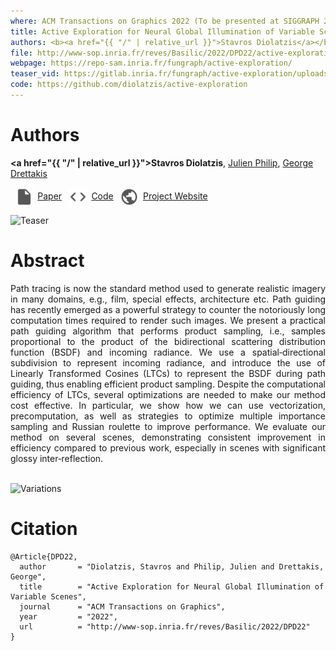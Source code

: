 ```yaml
---
where: ACM Transactions on Graphics 2022 (To be presented at SIGGRAPH 2022)
title: Active Exploration for Neural Global Illumination of Variable Scenes
authors: <b><a href="{{ "/" | relative_url }}">Stavros Diolatzis</a></b>, <a href="https://julienphilip.com/">Julien Philip</a>, <a href="http://www-sop.inria.fr/members/George.Drettakis/">George Drettakis</a>
file: http://www-sop.inria.fr/reves/Basilic/2022/DPD22/active-exploration.pdf
webpage: https://repo-sam.inria.fr/fungraph/active-exploration/
teaser_vid: https://gitlab.inria.fr/fungraph/active-exploration/uploads/ad8cc0a87044ea417a82b1e132ce1abc/vid.mp4
code: https://github.com/diolatzis/active-exploration
---
```


# Authors

<b><a href="{{ "/" | relative_url }}">Stavros Diolatzis</a></b>, <a href="https://julienphilip.com/">Julien Philip</a>, <a href="http://www-sop.inria.fr/members/George.Drettakis/">George Drettakis</a>

<p float="left">
  <a href="http://www-sop.inria.fr/reves/Basilic/2022/DPD22/active-exploration.pdf"><img src="../assets/file.png" width="30" style="vertical-align:middle;margin:0px 5pt 0px"/><span>Paper</span></a>
  <a href="https://github.com/diolatzis/active-exploration"><img src="../assets/code.png" width="30" style="vertical-align:middle;margin:0px 5pt 0px"/><span>Code</span></a>
  <a href="https://repo-sam.inria.fr/fungraph/active-exploration/"><img src="../assets/supp.png" width="30" style="vertical-align:middle;margin:0px 5pt 0px"/><span>Project Website</span></a>
</p>

![Teaser](http://www-sop.inria.fr/reves/Basilic/2022/DPD22/teaser.jpg)

# Abstract

<div style="text-align: justify">Path tracing is now the standard method used to generate realistic imagery in many domains, e.g., film, special effects, architecture etc. Path guiding has recently emerged as a powerful strategy to counter the notoriously long computation times required to render such images. We present a practical path guiding algorithm that performs product sampling, i.e., samples proportional to the product of the bidirectional scattering distribution function (BSDF) and incoming radiance. We use a spatial‐directional subdivision to represent incoming radiance, and introduce the use of Linearly Transformed Cosines (LTCs) to represent the BSDF during path guiding, thus enabling efficient product sampling. Despite the computational efficiency of LTCs, several optimizations are needed to make our method cost effective. In particular, we show how we can use vectorization, precomputation, as well as strategies to optimize multiple importance sampling and Russian roulette to improve performance. We evaluate our method on several scenes, demonstrating consistent improvement in efficiency compared to previous work, especially in scenes with significant glossy inter‐reflection.</div><br />

![Variations](https://gitlab.inria.fr/sdiolatz/active-exploration-neural-rendering-paper/uploads/c0f15873aa0e2977ba7ff08ec179b9b8/variations.png)

# Citation

```
@Article{DPD22,
  author       = "Diolatzis, Stavros and Philip, Julien and Drettakis, George",
  title        = "Active Exploration for Neural Global Illumination of Variable Scenes",
  journal      = "ACM Transactions on Graphics",
  year         = "2022",
  url          = "http://www-sop.inria.fr/reves/Basilic/2022/DPD22"
}
```
